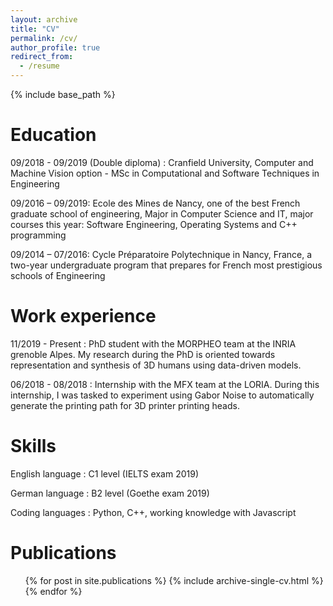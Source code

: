 ```yaml
---
layout: archive
title: "CV"
permalink: /cv/
author_profile: true
redirect_from:
  - /resume
---
```


{% include base_path %}

Education
======
09/2018 - 09/2019 (Double diploma) : Cranfield University, Computer and Machine Vision option - MSc in Computational and Software Techniques in Engineering

09/2016 – 09/2019: Ecole des Mines de Nancy, one of the best French graduate school of
engineering, Major in Computer Science and IT, major courses this year: Software
Engineering, Operating Systems and C++ programming

09/2014 – 07/2016: Cycle Préparatoire Polytechnique in Nancy, France, a two-year
undergraduate program that prepares for French most prestigious schools of Engineering

Work experience
======
11/2019 - Present : PhD student with the MORPHEO team at the INRIA grenoble Alpes. My research during the PhD is oriented towards representation and synthesis of 3D humans using data-driven models. 

06/2018 - 08/2018 : Internship with the MFX team at the LORIA. During this internship, I was tasked to experiment using Gabor Noise to automatically generate the printing path for 3D printer printing heads. 

Skills
======

English language : C1 level (IELTS exam 2019)

German language : B2 level (Goethe exam 2019)

Coding languages : Python, C++, working knowledge with Javascript

Publications
======
  <ul>{% for post in site.publications %}
    {% include archive-single-cv.html %}
  {% endfor %}</ul>
  
